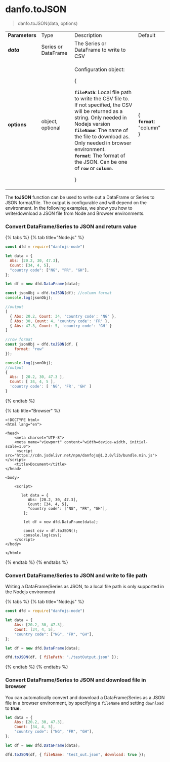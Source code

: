 # danfo.toJSON

> danfo.toJSON(data, options)

|                |                     |                                                                                                                                                                                                                                                                                                                                                                                                                                                                                                          |                                                                 |
| -------------- | ------------------- | -------------------------------------------------------------------------------------------------------------------------------------------------------------------------------------------------------------------------------------------------------------------------------------------------------------------------------------------------------------------------------------------------------------------------------------------------------------------------------------------------------- | --------------------------------------------------------------- |
| **Parameters** | Type                | Description                                                                                                                                                                                                                                                                                                                                                                                                                                                                                              | Default                                                         |
| _**data**_     | Series or DataFrame | The Series or DataFrame to write to CSV                                                                                                                                                                                                                                                                                                                                                                                                                                                                  |                                                                 |
| **options**    | object, optional    | <p>Configuration object:</p><p>{</p><p><strong><code>filePath</code></strong>: Local file path to write the CSV file to. If not specified, the CSV will be returned as a string. Only needed in Nodejs version<br><strong><code>fileName</code></strong>: The name of the file to download as. Only needed in browser environment.<br><strong><code>format</code></strong>: The format of the JSON. Can be one of <strong><code>row</code></strong> or <strong><code>column</code></strong>.</p><p>}</p> | <p>{<br><strong><code>format</code></strong>: "column"<br>}</p> |

The **toJSON** function can be used to write out a DataFrame or Series to JSON format/file. The output is configurable and will depend on the environment. In the following examples, we show you how to write/download a JSON file from Node and Browser environments.

### Convert DataFrame/Series to JSON and return value

{% tabs %}
{% tab title="Node.js" %}
```javascript
const dfd = require("danfojs-node")

let data = {
  Abs: [20.2, 30, 47.3],
  Count: [34, 4, 5],
  "country code": ["NG", "FR", "GH"],
};

let df = new dfd.DataFrame(data);

const jsonObj = dfd.toJSON(df); //column format
console.log(jsonObj);

//output
[
  { Abs: 20.2, Count: 34, 'country code': 'NG' },
  { Abs: 30, Count: 4, 'country code': 'FR' },
  { Abs: 47.3, Count: 5, 'country code': 'GH' }
]

//row format
const jsonObj = dfd.toJSON(df, {
    format: "row"
});

console.log(jsonObj);
//output
{
  Abs: [ 20.2, 30, 47.3 ],
  Count: [ 34, 4, 5 ],
  'country code': [ 'NG', 'FR', 'GH' ]
}
```
{% endtab %}

{% tab title="Browser" %}
```markup
<!DOCTYPE html>
<html lang="en">

<head>
    <meta charset="UTF-8">
    <meta name="viewport" content="width=device-width, initial-scale=1.0">
     <script src="https://cdn.jsdelivr.net/npm/danfojs@1.2.0/lib/bundle.min.js"></script>
    <title>Document</title>
</head>

<body>

    <script>

       let data = {
          Abs: [20.2, 30, 47.3],
          Count: [34, 4, 5],
          "country code": ["NG", "FR", "GH"],
        };
        
        let df = new dfd.DataFrame(data);
        
        const csv = df.toJSON();
        console.log(csv);
    </script>
</body>

</html>
```
{% endtab %}
{% endtabs %}

### Convert DataFrame/Series to JSON and write to file path

Writing a DataFrame/Series as JSON, to a local file path is only supported in the Nodejs environment

{% tabs %}
{% tab title="Node.js" %}
```javascript
const dfd = require("danfojs-node")

let data = {
    Abs: [20.2, 30, 47.3],
    Count: [34, 4, 5],
    "country code": ["NG", "FR", "GH"],
};

let df = new dfd.DataFrame(data);

dfd.toJSON(df, { filePath: "./testOutput.json" });
```
{% endtab %}
{% endtabs %}

### Convert DataFrame/Series to JSON and download file in browser

You can automatically convert and download a DataFrame/Series as a JSON file in a browser environment, by specifying a `fileName` and setting `download` to **true**.

```javascript
let data = {
    Abs: [20.2, 30, 47.3],
    Count: [34, 4, 5],
    "country code": ["NG", "FR", "GH"],
};

let df = new dfd.DataFrame(data);

dfd.toJSON(df, { fileName: "test_out.json", download: true });
```
